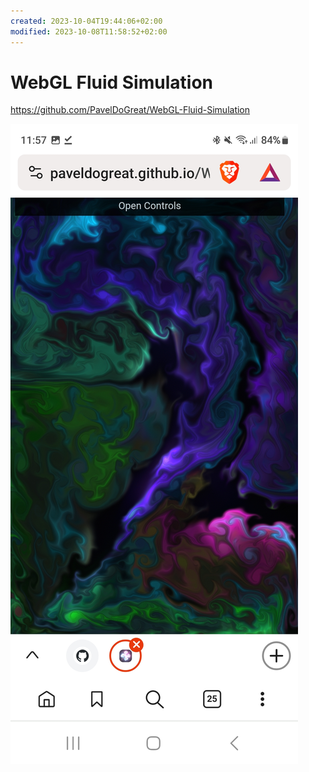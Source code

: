 ```yaml
---
created: 2023-10-04T19:44:06+02:00
modified: 2023-10-08T11:58:52+02:00
---
```


# WebGL Fluid Simulation

https://github.com/PavelDoGreat/WebGL-Fluid-Simulation

![Image](_asset/WebGL%20Fluid%20Simulation_image_1.jpg)
